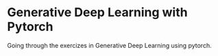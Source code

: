 # Generative Deep Learning with Pytorch

Going through the exercizes in Generative Deep Learning using pytorch.
